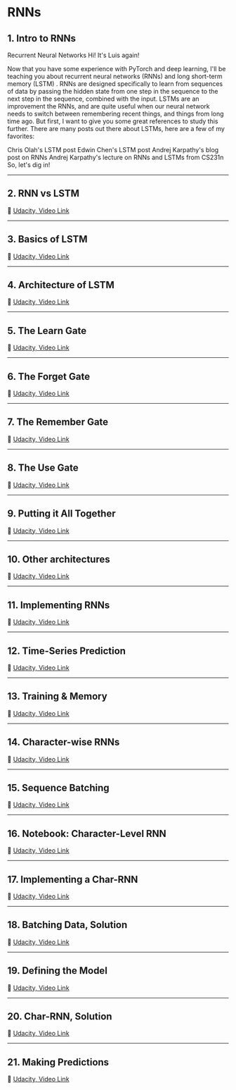 # RNNs

## **1. Intro to RNNs**

Recurrent Neural Networks
Hi! It's Luis again!

Now that you have some experience with PyTorch and deep learning, I'll be teaching you about recurrent neural networks (RNNs) and long short-term memory (LSTM) . RNNs are designed specifically to learn from sequences of data by passing the hidden state from one step in the sequence to the next step in the sequence, combined with the input. LSTMs are an improvement the RNNs, and are quite useful when our neural network needs to switch between remembering recent things, and things from long time ago. But first, I want to give you some great references to study this further. There are many posts out there about LSTMs, here are a few of my favorites:

Chris Olah's LSTM post
Edwin Chen's LSTM post
Andrej Karpathy's blog post on RNNs
Andrej Karpathy's lecture on RNNs and LSTMs from CS231n
So, let's dig in!

---

## **2. RNN vs LSTM**

🎥 [Udacity, Video Link](https://youtu.be/70MgF-IwAr8)

---

## **3. Basics of LSTM**

🎥 [Udacity, Video Link](https://youtu.be/gjb68a4XsqE)

---

## **4. Architecture of LSTM**

🎥 [Udacity, Video Link](https://youtu.be/ycwthhdx8ws)

---

## **5. The Learn Gate**

🎥 [Udacity, Video Link](https://youtu.be/aVHVI7ovbHY)

---

## **6. The Forget Gate**

🎥 [Udacity, Video Link](https://youtu.be/iWxpfxLUPSU)

---

## **7. The Remember Gate**

🎥 [Udacity, Video Link]()

---

## **8. The Use Gate**

🎥 [Udacity, Video Link]()

---

## **9. Putting it All Together**

🎥 [Udacity, Video Link]()

---

## **10. Other architectures**

🎥 [Udacity, Video Link]()

---

## **11. Implementing RNNs**

🎥 [Udacity, Video Link]()

---

## **12. Time-Series Prediction**

🎥 [Udacity, Video Link]()

---

## **13. Training & Memory**

🎥 [Udacity, Video Link]()

---

## **14. Character-wise RNNs**

🎥 [Udacity, Video Link]()

---

## **15. Sequence Batching**

🎥 [Udacity, Video Link]()

---

## **16. Notebook: Character-Level RNN**

🎥 [Udacity, Video Link]()

---

## **17. Implementing a Char-RNN**

🎥 [Udacity, Video Link]()

---

## **18. Batching Data, Solution**

🎥 [Udacity, Video Link]()

---

## **19. Defining the Model**

🎥 [Udacity, Video Link]()

---

## **20. Char-RNN, Solution**

🎥 [Udacity, Video Link]()

---

## **21. Making Predictions**

🎥 [Udacity, Video Link]()

